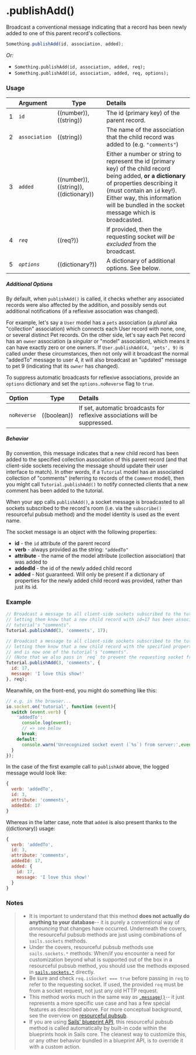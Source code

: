 # .publishAdd()

Broadcast a conventional message indicating that a record has been newly added to one of this parent record's collections.

```javascript
Something.publishAdd(id, association, added);
```

_Or:_
+ `Something.publishAdd(id, association, added, req);`
+ `Something.publishAdd(id, association, added, req, options);`



### Usage

|   |          Argument           | Type                       | Details
|---|:--------------------------- | -------------------------- |:-----------
| 1 |        `id`                   | ((number)),((string))  | The id (primary key) of the parent record.
| 2 |        `association`          | ((string))                | The name of the association that the child record was added to (e.g. `"comments"`)
| 3 |        `added`                | ((number)),((string)),((dictionary))    | Either a number or string to represent the id (primary key) of the child record being added, **or a dictionary** of properties describing it (must contain an `id` key!).  Either way, this information will be bundled in the socket message which is broadcasted.
| 4 | _`req`_             |  ((req?))              | If provided, then the requesting socket _will be excluded_ from the broadcast.
| 5 | _`options`_         |  ((dictionary?))       | A dictionary of additional options.  See below.

##### Additional Options

By default, when `publishAdd()` is called, it checks whether any associated records were also affected by the addition, and possibly sends out additional notifications (if a reflexive association was changed).

For example, let's say a `User` model has a `pets` association (a _plural_ aka "collection" association) which connects each User record with none, one, or several distinct Pet records.  On the other side, let's say each Pet record has an `owner` association (a _singular_ or "model" association), which means it can have exactly zero or one owners.  If `User.publishAdd(4, 'pets', 9)` is called under these circumstances, then not only will it broadcast the normal "addedTo" message to user 4, it will also broadcast an "updated" message to pet 9 (indicating that its `owner` has changed).

To suppress automatic broadcasts for reflexive associations, provide an `options` dictionary and set the `options.noReverse` flag to `true`.

|          Option             | Type                       | Details                                           |
|:--------------------------- | -------------------------- |:--------------------------------------------------|
|        `noReverse`          | ((boolean))                | If set, automatic broadcasts for reflexive associations will be suppressed.


##### Behavior

By convention, this message indicates that a new child record has been added to the specified collection association of this parent record (and that client-side sockets receiving the message should update their user interface to match).  In other words, if a `Tutorial` model has an associated collection of "comments" (referring to records of the `Comment` model), then you might call `Tutorial.publishAdd()` to notify connected clients that a new comment has been added to the tutorial.

When your app calls `publishAdd()`, a socket message is broadcasted to all sockets subscribed to the record's room (i.e. via the `subscribe()` resourceful pubsub method) and the model identity is used as the event name.

The socket message is an object with the following properties:

+ **id** - the `id` attribute of the parent record
+ **verb**  - always provided as the string: `"addedTo"`
+ **attribute** - the name of the model attribute (collection association) that was added to
+ **addedId** - the id of the newly added child record
+ **added** -  Not guaranteed.  Will only be present if a dictionary of properties for the newly added child record was provided, rather than just its id.




### Example


```javascript
// Broadcast a message to all client-side sockets subscribed to the tutorial record w/ id=3
// letting them know that a new child record with id=17 has been associated and is now one of the
// tutorial's "comments".
Tutorial.publishAdd(3, 'comments', 17);
```

```javascript
// Broadcast a message to all client-side sockets subscribed to the tutorial record w/ id=3
// letting them know that a new child record with the specified properties has been associated
// and is now one of the tutorial's "comments".
// (Note that we also pass in `req` to prevent the requesting socket from receiving the broadcast.)
Tutorial.publishAdd(3, 'comments', {
  id: 17,
  message: 'I love this show!'
}, req);
```


Meanwhile, on the front-end, you might do something like this:

```js
// e.g. in the browser...
io.socket.on('tutorial', function (event){
  switch (event.verb) {
    'addedTo':
      console.log(event);
      // => see below
      break;
    default:
      console.warn('Unrecognized socket event (`%s`) from server:',event.verb, event);
  }
});
```


In the case of the first example call to `publishAdd` above, the logged message would look like:

```js
{
  verb: 'addedTo',
  id: 3,
  attribute: 'comments',
  addedId: 17
}
```

Whereas in the latter case, note that `added` is also present thanks to the ((dictionary)) usage:

```js
{
  verb: 'addedTo',
  id: 3,
  attribute: 'comments',
  addedId: 17,
  added: {
    id: 17,
    message: 'I love this show!'
  }
}
```



### Notes

> + It is important to understand that this method **does not actually do anything to your database**-- it is purely a conventional way of _announcing_ that changes have occurred.  Underneath the covers, the resourceful pubsub methods are just using combinations of `sails.sockets` methods.
> + Under the covers, resourceful pubsub methods use `sails.sockets.*` methods.  When/if you encounter a need for customization beyond what is supported out of the box in a resourceful pubsub method, you should use the methods exposed in [`sails.sockets.*`](http://sailsjs.org/documentation/reference/web-sockets/sails-sockets) directly.
> + Be sure and check `req.isSocket === true` before passing in `req` to refer to the requesting socket.  If used, the provided `req` must be from a socket request, not just any old HTTP request.
> + This method works much in the same way as [`.message()`](http://sailsjs.org/documentation/reference/web-sockets/resourceful-pub-sub/message)-- it just represents a more specific use case and has a few special features as described above.  For more conceptual background, see the overview on [resourceful pubsub](http://sailsjs.org/documentation/reference/web-sockets/resourceful-pub-sub).
> + If you are using [Sails' blueprint API](http://sailsjs.org/documentation/reference/blueprint-api), this resourceful pubsub method is called automatically by built-in code within the blueprints hook in Sails core.  The cleanest way to customize this, or any other behavior bundled in a blueprint API, is to override it with a custom action.


<docmeta name="displayName" value=".publishAdd()">
<docmeta name="pageType" value="method">

